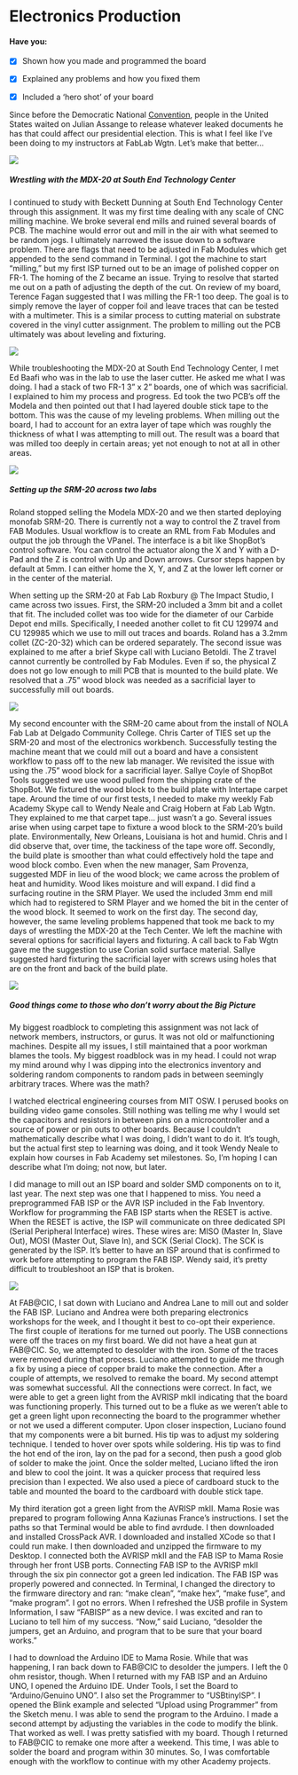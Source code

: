 # Electronics Production

#### Have you:

* [x] Shown how you made and programmed the board

* [x] Explained any problems and how you fixed them

* [x] Included a ‘hero shot’ of your board

Since before the Democratic National [Convention](/assets/IMG_3602.JPG), people in the United States waited on Julian Assange to release whatever leaked documents he has that could affect our presidential election. This is what I feel like I’ve been doing to my instructors at FabLab Wgtn. Let’s make that better…

![](/assets/IMG_3627.JPG)

##### Wrestling with the MDX-20 at South End Technology Center

I continued to study with Beckett Dunning at South End Technology Center through this assignment. It was my first time dealing with any scale of CNC milling machine. We broke several end mills and ruined several boards of PCB. The machine would error out and mill in the air with what seemed to be random jogs. I ultimately narrowed the issue down to a software problem. There are flags that need to be adjusted in Fab Modules which get appended to the send command in Terminal. I got the machine to start “milling,” but my first ISP turned out to be an image of polished copper on FR-1. The homing of the Z became an issue. Trying to resolve that started me out on a path of adjusting the depth of the cut. On review of my board, Terence Fagan suggested that I was milling the FR-1 too deep. The goal is to simply remove the layer of copper foil and leave traces that can be tested with a multimeter. This is a similar process to cutting material on substrate covered in the vinyl cutter assignment. The problem to milling out the PCB ultimately was about leveling and fixturing.

![](/assets/IMG_3838.JPG)

While troubleshooting the MDX-20 at South End Technology Center, I met Ed Baafi who was in the lab to use the laser cutter. He asked me what I was doing. I had a stack of two FR-1 3” x 2” boards, one of which was sacrificial. I explained to him my process and progress. Ed took the two PCB’s off the Modela and then pointed out that I had layered double stick tape to the bottom. This was the cause of my leveling problems. When milling out the board, I had to account for an extra layer of tape which was roughly the thickness of what I was attempting to mill out. The result was a board that was milled too deeply in certain areas; yet not enough to not at all in other areas.

![](/assets/electronics-production-1.png)

##### Setting up the SRM-20 across two labs

Roland stopped selling the Modela MDX-20 and we then started deploying monofab SRM-20. There is currently not a way to control the Z travel from FAB Modules. Usual workflow is to create an RML from Fab Modules and output the job through the VPanel. The interface is a bit like ShopBot’s control software. You can control the actuator along the X and Y with a D-Pad and the Z is control with Up and Down arrows. Cursor steps happen by default at 5mm. I can either home the X, Y, and Z at the lower left corner or in the center of the material.

When setting up the SRM-20 at Fab Lab Roxbury @ The Impact Studio, I came across two issues. First, the SRM-20 included a 3mm bit and a collet that fit. The included collet was too wide for the diameter of our Carbide Depot end mills. Specifically, I needed another collet to fit CU 129974 and CU 129985 which we use to mill out traces and boards. Roland has a 3.2mm collet \(ZC-20-32\) which can be ordered separately. The second issue was explained to me after a brief Skype call with Luciano Betoldi. The Z travel cannot currently be controlled by Fab Modules. Even if so, the physical Z does not go low enough to mill PCB that is mounted to the build plate. We resolved that a .75” wood block was needed as a sacrificial layer to successfully mill out boards.

![](/assets/electronics-production-5.png)

My second encounter with the SRM-20 came about from the install of NOLA Fab Lab at Delgado Community College. Chris Carter of TIES set up the SRM-20 and most of the electronics workbench. Successfully testing the machine meant that we could mill out a board and have a consistent workflow to pass off to the new lab manager. We revisited the issue with using the .75” wood block for a sacrificial layer. Sallye Coyle of ShopBot Tools suggested we use wood pulled from the shipping crate of the ShopBot. We fixtured the wood block to the build plate with Intertape carpet tape. Around the time of our first tests, I needed to make my weekly Fab Academy Skype call to Wendy Neale and Craig Hobern at Fab Lab Wgtn. They explained to me that carpet tape… just wasn’t a go. Several issues arise when using carpet tape to fixture a wood block to the SRM-20’s build plate. Environmentally, New Orleans, Louisiana is hot and humid. Chris and I did observe that, over time, the tackiness of the tape wore off. Secondly, the build plate is smoother than what could effectively hold the tape and wood block combo. Even when the new manager, Sam Provenza, suggested MDF in lieu of the wood block; we came across the problem of heat and humidity. Wood likes moisture and will expand. I did find a surfacing routine in the SRM Player. We used the included 3mm end mill which had to registered to SRM Player and we homed the bit in the center of the wood block. It seemed to work on the first day. The second day, however, the same leveling problems happened that took me back to my days of wrestling the MDX-20 at the Tech Center. We left the machine with several options for sacrificial layers and fixturing. A call back to Fab Wgtn gave me the suggestion to use Corian solid surface material. Sallye suggested hard fixturing the sacrificial layer with screws using holes that are on the front and back of the build plate.

![](/assets/electronics-production-6.png)

##### Good things come to those who don’t worry about the Big Picture

My biggest roadblock to completing this assignment was not lack of network members, instructors, or gurus. It was not old or malfunctioning machines. Despite all my issues, I still maintained that a poor workman blames the tools. My biggest roadblock was in my head. I could not wrap my mind around why I was dipping into the electronics inventory and soldering random components to random pads in between seemingly arbitrary traces. Where was the math?

I watched electrical engineering courses from MIT OSW. I perused books on building video game consoles. Still nothing was telling me why I would set the capacitors and resistors in between pins on a microcontroller and a source of power or pin outs to other boards. Because I couldn’t mathematically describe what I was doing, I didn’t want to do it. It’s tough, but the actual first step to learning was doing, and it took Wendy Neale to explain how courses in Fab Academy set milestones. So, I’m hoping I can describe what I’m doing; not now, but later.

I did manage to mill out an ISP board and solder SMD components on to it, last year. The next step was one that I happened to miss. You need a preprogrammed FAB ISP or the AVR ISP included in the Fab Inventory. Workflow for programming the FAB ISP starts when the RESET is active. When the RESET is active, the ISP will communicate on three dedicated SPI \(Serial Peripheral Interface\) wires. These wires are: MISO \(Master In, Slave Out\), MOSI \(Master Out, Slave In\), and SCK \(Serial Clock\). The SCK is generated by the ISP. It’s better to have an ISP around that is confirmed to work before attempting to program the FAB ISP. Wendy said, it’s pretty difficult to troubleshoot an ISP that is broken.

![](/assets/electronics-production.png)

At FAB@CIC, I sat down with Luciano and Andrea Lane to mill out and solder the FAB ISP. Luciano and Andrea were both preparing electronics workshops for the week, and I thought it best to co-opt their experience. The first couple of iterations for me turned out poorly. The USB connections were off the traces on my first board. We did not have a heat gun at FAB@CIC. So, we attempted to desolder with the iron. Some of the traces were removed during that process. Luciano attempted to guide me through a fix by using a piece of copper braid to make the connection. After a couple of attempts, we resolved to remake the board. My second attempt was somewhat successful. All the connections were correct. In fact, we were able to get a green light from the AVRISP mkII indicating that the board was functioning properly. This turned out to be a fluke as we weren’t able to get a green light upon reconnecting the board to the programmer whether or not we used a different computer. Upon closer inspection, Luciano found that my components were a bit burned. His tip was to adjust my soldering technique. I tended to hover over spots while soldering. His tip was to find the hot end of the iron, lay on the pad for a second, then push a good glob of solder to make the joint. Once the solder melted, Luciano lifted the iron and blew to cool the joint. It was a quicker process that required less precision than I expected. We also used a piece of cardboard stuck to the table and mounted the board to the cardboard with double stick tape.

My third iteration got a green light from the AVRISP mkII. Mama Rosie was prepared to program following Anna Kaziunas France’s instructions. I set the paths so that Terminal would be able to find avrdude. I then downloaded and installed CrossPack AVR. I downloaded and installed XCode so that I could run make. I then downloaded and unzipped the firmware to my Desktop. I connected both the AVRISP mkII and the FAB ISP to Mama Rosie through her front USB ports. Connecting FAB ISP to the AVRISP mkII through the six pin connector got a green led indication. The FAB ISP was properly powered and connected. In Terminal, I changed the directory to the firmware directory and ran: “make clean”, “make hex”, “make fuse”, and “make program”. I got no errors. When I refreshed the USB profile in System Information, I saw “FABISP” as a new device. I was excited and ran to Luciano to tell him of my success. “Now,” said Luciano, “desolder the jumpers, get an Arduino, and program that to be sure that your board works.”

I had to download the Arduino IDE to Mama Rosie. While that was happening, I ran back down to FAB@CIC to desolder the jumpers. I left the 0 ohm resistor, though. When I returned with my FAB ISP and an Arduino UNO, I opened the Arduino IDE. Under Tools, I set the Board to “Arduino/Genuino UNO”. I also set the Programmer to “USBtinyISP”. I opened the Blink example and selected “Upload using Programmer” from the Sketch menu. I was able to send the program to the Arduino. I made a second attempt by adjusting the variables in the code to modify the blink. That worked as well. I was pretty satisfied with my board. Though I returned to FAB@CIC to remake one more after a weekend. This time, I was able to solder the board and program within 30 minutes. So, I was comfortable enough with the workflow to continue with my other Academy projects.

